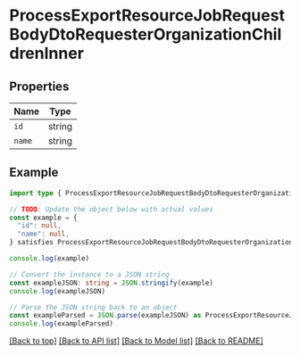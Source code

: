 
# ProcessExportResourceJobRequestBodyDtoRequesterOrganizationChildrenInner


## Properties

Name | Type
------------ | -------------
`id` | string
`name` | string

## Example

```typescript
import type { ProcessExportResourceJobRequestBodyDtoRequesterOrganizationChildrenInner } from '@usesofia/pegasus-core-api-sdk'

// TODO: Update the object below with actual values
const example = {
  "id": null,
  "name": null,
} satisfies ProcessExportResourceJobRequestBodyDtoRequesterOrganizationChildrenInner

console.log(example)

// Convert the instance to a JSON string
const exampleJSON: string = JSON.stringify(example)
console.log(exampleJSON)

// Parse the JSON string back to an object
const exampleParsed = JSON.parse(exampleJSON) as ProcessExportResourceJobRequestBodyDtoRequesterOrganizationChildrenInner
console.log(exampleParsed)
```

[[Back to top]](#) [[Back to API list]](../README.md#api-endpoints) [[Back to Model list]](../README.md#models) [[Back to README]](../README.md)



